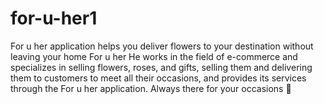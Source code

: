 # for-u-her1
For u  her application helps you deliver flowers to your destination without leaving your home     For u  her      He works in the field of e-commerce and specializes in selling flowers, roses, and gifts, selling them and delivering them to customers to meet all their occasions, and provides its services through the For u  her application.         Always there for your occasions 🌸
